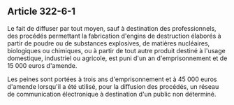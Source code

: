 Article 322-6-1
----
Le fait de diffuser par tout moyen, sauf à destination des professionnels, des
procédés permettant la fabrication d'engins de destruction élaborés à partir de
poudre ou de substances explosives, de matières nucléaires, biologiques ou
chimiques, ou à partir de tout autre produit destiné à l'usage domestique,
industriel ou agricole, est puni d'un an d'emprisonnement et de 15 000 euros
d'amende.

Les peines sont portées à trois ans d'emprisonnement et à 45 000 euros d'amende
lorsqu'il a été utilisé, pour la diffusion des procédés, un réseau de
communication électronique à destination d'un public non déterminé.
